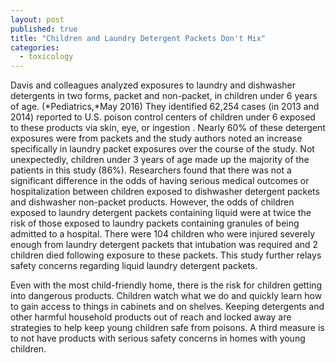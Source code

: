 ```yaml
---
layout: post
published: true
title: "Children and Laundry Detergent Packets Don't Mix"
categories:
  - toxicology
---
```



Davis and colleagues analyzed exposures to laundry and dishwasher detergents in two forms, packet and non-packet, in children under 6 years of age. (*Pediatrics,*May 2016) They identified 62,254 cases (in 2013 and 2014) reported to U.S. poison control centers of children under 6 exposed to these products via skin, eye, or ingestion . Nearly 60% of these detergent exposures were from packets and the study authors noted an increase specifically in laundry packet exposures over the course of the study. Not unexpectedly, children under 3 years of age made up the majority of the patients in this study (86%). Researchers found that there was not a significant difference in the odds of having serious medical outcomes or hospitalization between children exposed to dishwasher detergent packets and dishwasher non-packet products. However, the odds of children exposed to laundry detergent packets containing liquid were at twice the risk of those exposed to laundry packets containing granules of being admitted to a hospital. There were 104 children who were injured severely enough from laundry detergent packets that intubation was required and 2 children died following exposure to these packets. This study further relays safety concerns regarding liquid laundry detergent packets.

Even with the most child-friendly home, there is the risk for children getting into dangerous products. Children watch what we do and quickly learn how to gain access to things in cabinets and on shelves. Keeping detergents and other harmful household products out of reach and locked away are strategies to help keep young children safe from poisons. A third measure is to not have products with serious safety concerns in homes with young children.